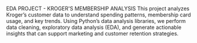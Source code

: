 EDA PROJECT - KROGER'S MEMBERSHIP ANALYSIS
                      This project analyzes Kroger’s customer data to understand spending patterns, membership card usage, and key trends. Using Python’s data analysis libraries, we perform data cleaning, exploratory data analysis (EDA), and generate actionable insights that can support marketing and customer retention strategies.
